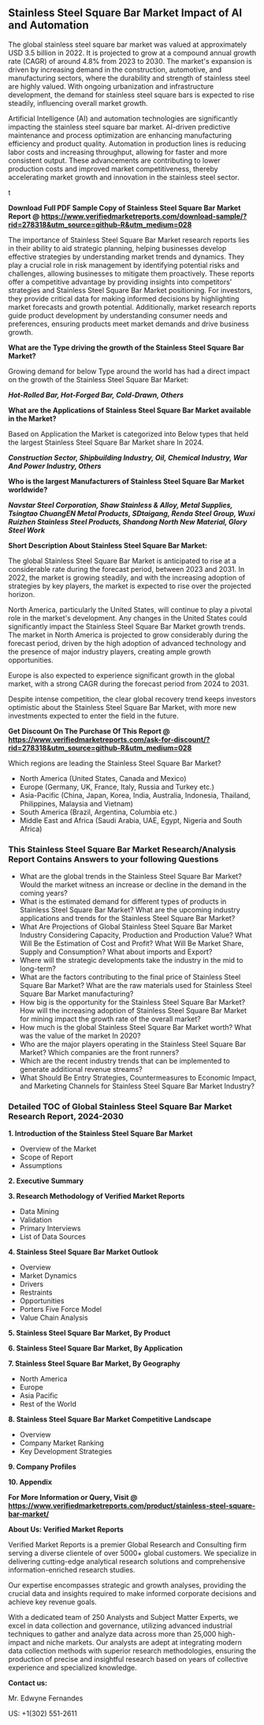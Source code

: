 <h2>Stainless Steel Square Bar Market Impact of AI and Automation</h2><p>The global stainless steel square bar market was valued at approximately USD 3.5 billion in 2022. It is projected to grow at a compound annual growth rate (CAGR) of around 4.8% from 2023 to 2030. The market's expansion is driven by increasing demand in the construction, automotive, and manufacturing sectors, where the durability and strength of stainless steel are highly valued. With ongoing urbanization and infrastructure development, the demand for stainless steel square bars is expected to rise steadily, influencing overall market growth.</p><p>Artificial Intelligence (AI) and automation technologies are significantly impacting the stainless steel square bar market. AI-driven predictive maintenance and process optimization are enhancing manufacturing efficiency and product quality. Automation in production lines is reducing labor costs and increasing throughput, allowing for faster and more consistent output. These advancements are contributing to lower production costs and improved market competitiveness, thereby accelerating market growth and innovation in the stainless steel sector.</p>t</p><p id="" class=""><strong>Download Full PDF Sample Copy of Stainless Steel Square Bar Market Report @ <a href="https://www.verifiedmarketreports.com/download-sample/?rid=278318&utm_source=github-R&utm_medium=028" target="_blank">https://www.verifiedmarketreports.com/download-sample/?rid=278318&utm_source=github-R&utm_medium=028</a></strong></p><p>The importance of&nbsp;Stainless Steel Square Bar Market research reports lies in their ability to aid strategic planning, helping businesses develop effective strategies by understanding market trends and dynamics. They play a crucial role in risk management by identifying potential risks and challenges, allowing businesses to mitigate them proactively. These reports offer a competitive advantage by providing insights into competitors' strategies and Stainless Steel Square Bar Market positioning. For investors, they provide critical data for making informed decisions by highlighting market forecasts and growth potential. Additionally, market research reports guide product development by understanding consumer needs and preferences, ensuring products meet market demands and drive business growth.</p><p><strong>What are the&nbsp;Type driving the growth of the Stainless Steel Square Bar Market?</strong></p><p id="" class="">Growing demand for below Type around the world has had a direct impact on the growth of the Stainless Steel Square Bar Market:</p><em><strong>Hot-Rolled Bar, Hot-Forged Bar, Cold-Drawn, Others</strong></em></p><strong>What are the&nbsp;Applications&nbsp;of Stainless Steel Square Bar Market available in the Market?</strong></p><p id="" class="">Based on Application the Market is categorized into Below types that held the largest Stainless Steel Square Bar Market share In 2024.</p><em><strong>Construction Sector, Shipbuilding Industry, Oil, Chemical Industry, War And Power Industry, Others</strong></em></p><strong>Who is the largest Manufacturers of Stainless Steel Square Bar Market worldwide?</strong></p><p><em><strong>Navstar Steel Corporation, Shaw Stainless & Alloy, Metal Supplies, Tsingtao ChuangEN Metal Products, SDtaigang, Renda Steel Group, Wuxi Ruizhen Stainless Steel Products, Shandong North New Material, Glory Steel Work</strong></em></p><p id="" class=""><strong>Short Description About Stainless Steel Square Bar Market:</strong></p><p>The global Stainless Steel Square Bar Market is anticipated to rise at a considerable rate during the forecast period, between 2023 and 2031. In 2022, the market is growing steadily, and with the increasing adoption of strategies by key players, the market is expected to rise over the projected horizon.</p><p>North America, particularly the United States, will continue to play a pivotal role in the market's development. Any changes in the United States could significantly impact the Stainless Steel Square Bar Market growth trends. The market in North America is projected to grow considerably during the forecast period, driven by the high adoption of advanced technology and the presence of major industry players, creating ample growth opportunities.</p><p>Europe is also expected to experience significant growth in the global market, with a strong CAGR during the forecast period from 2024 to 2031.</p><p>Despite intense competition, the clear global recovery trend keeps investors optimistic about the Stainless Steel Square Bar Market, with more new investments expected to enter the field in the future.</p><p id="" class=""><strong>Get Discount On The Purchase Of This Report @ <a href="https://www.verifiedmarketreports.com/ask-for-discount/?rid=278318&utm_source=github-R&utm_medium=028" target="_blank">https://www.verifiedmarketreports.com/ask-for-discount/?rid=278318&utm_source=github-R&utm_medium=028</a></strong></p>Which regions are leading the Stainless Steel Square Bar Market?</p><ul><li>North America (United States, Canada and Mexico)</li><li>Europe (Germany, UK, France, Italy, Russia and Turkey etc.)</li><li>Asia-Pacific (China, Japan, Korea, India, Australia, Indonesia, Thailand, Philippines, Malaysia and Vietnam)</li><li>South America (Brazil, Argentina, Columbia etc.)</li><li>Middle East and Africa (Saudi Arabia, UAE, Egypt, Nigeria and South Africa)</li></ul><h3 id="" class="">This Stainless Steel Square Bar Market Research/Analysis Report Contains Answers to your following Questions</h3><ul><li>What are the global trends in the Stainless Steel Square Bar Market? Would the market witness an increase or decline in the demand in the coming years?</li><li>What is the estimated demand for different types of products in Stainless Steel Square Bar Market? What are the upcoming industry applications and trends for the Stainless Steel Square Bar Market?</li><li>What Are Projections of Global Stainless Steel Square Bar Market Industry Considering Capacity, Production and Production Value? What Will Be the Estimation of Cost and Profit? What Will Be Market Share, Supply and Consumption? What about imports and Export?</li><li>Where will the strategic developments take the industry in the mid to long-term?</li><li>What are the factors contributing to the final price of Stainless Steel Square Bar Market? What are the raw materials used for Stainless Steel Square Bar Market manufacturing?</li><li>How big is the opportunity for the Stainless Steel Square Bar Market? How will the increasing adoption of Stainless Steel Square Bar Market for mining impact the growth rate of the overall market?</li><li>How much is the global Stainless Steel Square Bar Market worth? What was the value of the market In 2020?</li><li>Who are the major players operating in the Stainless Steel Square Bar Market? Which companies are the front runners?</li><li>Which are the recent industry trends that can be implemented to generate additional revenue streams?</li><li>What Should Be Entry Strategies, Countermeasures to Economic Impact, and Marketing Channels for Stainless Steel Square Bar Market Industry?</li></ul><h3 id="" class="">Detailed TOC of Global Stainless Steel Square Bar Market Research Report, 2024-2030</h3><p id="" class=""><strong>1. Introduction of the Stainless Steel Square Bar Market</strong></p><ul><li>Overview of the Market</li><li>Scope of Report</li><li>Assumptions</li></ul><p id="" class=""><strong>2. Executive Summary</strong></p><p id="" class=""><strong>3. Research Methodology of Verified Market Reports</strong></p><ul><li>Data Mining</li><li>Validation</li><li>Primary Interviews</li><li>List of Data Sources</li></ul><p id="" class=""><strong>4. Stainless Steel Square Bar Market Outlook</strong></p><ul><li>Overview</li><li>Market Dynamics</li><li>Drivers</li><li>Restraints</li><li>Opportunities</li><li>Porters Five Force Model</li><li>Value Chain Analysis</li></ul><p id="" class=""><strong>5. Stainless Steel Square Bar Market, By Product</strong></p><p id="" class=""><strong>6. Stainless Steel Square Bar Market, By Application</strong></p><p id="" class=""><strong>7. Stainless Steel Square Bar Market, By Geography</strong></p><ul><li>North America</li><li>Europe</li><li>Asia Pacific</li><li>Rest of the World</li></ul><p id="" class=""><strong>8. Stainless Steel Square Bar Market Competitive Landscape</strong></p><ul><li>Overview</li><li>Company Market Ranking</li><li>Key Development Strategies</li></ul><p id="" class=""><strong>9. Company Profiles</strong></p><p id="" class=""><strong>10. Appendix</strong></p><p id="" class=""><strong>For More Information or Query, Visit @ <a href="https://www.verifiedmarketreports.com/product/stainless-steel-square-bar-market/" target="_blank">https://www.verifiedmarketreports.com/product/stainless-steel-square-bar-market/</a></strong></p><p id="" class=""><strong>About Us: Verified Market Reports</strong></p><p id="" class="">Verified Market Reports is a premier Global Research and Consulting firm serving a diverse clientele of over 5000+ global customers. We specialize in delivering cutting-edge analytical research solutions and comprehensive information-enriched research studies.</p><p id="" class="">Our expertise encompasses strategic and growth analyses, providing the crucial data and insights required to make informed corporate decisions and achieve key revenue goals.</p><p id="" class="">With a dedicated team of 250 Analysts and Subject Matter Experts, we excel in data collection and governance, utilizing advanced industrial techniques to gather and analyze data across more than 25,000 high-impact and niche markets. Our analysts are adept at integrating modern data collection methods with superior research methodologies, ensuring the production of precise and insightful research based on years of collective experience and specialized knowledge.</p><p id="" class=""><strong>Contact us:</strong></p><p id="" class="">Mr. Edwyne Fernandes</p><p id="" class="">US: +1(302) 551-2611</p>